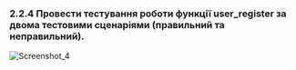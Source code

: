 ### 2.2.4 Провести тестування роботи функції user_register за двома тестовими сценаріями (правильний та неправильний).
![Screenshot_4](https://github.com/user-attachments/assets/e30ac875-111c-4589-8a26-c33fe75dacac)
